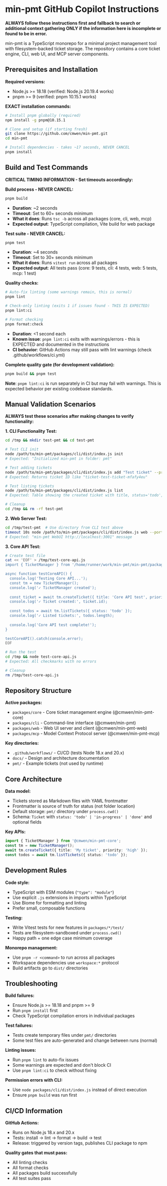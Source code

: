 # min-pmt GitHub Copilot Instructions

**ALWAYS follow these instructions first and fallback to search or additional context gathering ONLY if the information here is incomplete or found to be in error.**

min-pmt is a TypeScript monorepo for a minimal project management tool with filesystem-backed ticket storage. The repository contains a core ticket engine, CLI, web UI, and MCP server components.

## Prerequisites and Installation

**Required versions:**
- Node.js >= 18.18 (verified: Node.js 20.19.4 works)
- pnpm >= 9 (verified: pnpm 10.15.1 works)

**EXACT installation commands:**
```bash
# Install pnpm globally (required)
npm install -g pnpm@10.15.1

# Clone and setup (if starting fresh)
git clone https://github.com/cmwen/min-pmt.git
cd min-pmt

# Install dependencies - takes ~17 seconds, NEVER CANCEL
pnpm install
```

## Build and Test Commands

**CRITICAL TIMING INFORMATION - Set timeouts accordingly:**

**Build process - NEVER CANCEL:**
```bash
pnpm build
```
- **Duration**: ~2 seconds
- **Timeout**: Set to 60+ seconds minimum
- **What it does**: Runs `tsc -b` across all packages (core, cli, web, mcp)
- **Expected output**: TypeScript compilation, Vite build for web package

**Test suite - NEVER CANCEL:**
```bash
pnpm test
```
- **Duration**: ~4 seconds  
- **Timeout**: Set to 30+ seconds minimum
- **What it does**: Runs `vitest run` across all packages
- **Expected output**: All tests pass (core: 9 tests, cli: 4 tests, web: 5 tests, mcp: 1 test)

**Quality checks:**
```bash
# Auto-fix linting (some warnings remain, this is normal)
pnpm lint

# Check-only linting (exits 1 if issues found - THIS IS EXPECTED)
pnpm lint:ci

# Format checking
pnpm format:check
```
- **Duration**: <1 second each
- **Known issue**: `pnpm lint:ci` exits with warnings/errors - this is EXPECTED and documented in the instructions
- **CI behavior**: GitHub Actions may still pass with lint warnings (check .github/workflows/ci.yml)

**Complete quality gate (for development validation):**
```bash
pnpm build && pnpm test
```

**Note**: `pnpm lint:ci` is run separately in CI but may fail with warnings. This is expected behavior per existing codebase standards.

## Manual Validation Scenarios

**ALWAYS test these scenarios after making changes to verify functionality:**

**1. CLI Functionality Test:**
```bash
cd /tmp && mkdir test-pmt && cd test-pmt

# Test CLI init
node /path/to/min-pmt/packages/cli/dist/index.js init
# Expected: "Initialized min-pmt in folder: pmt"

# Test adding tickets
node /path/to/min-pmt/packages/cli/dist/index.js add "Test ticket" --priority high
# Expected: Returns ticket ID like "ticket-test-ticket-mfafy4eu"

# Test listing tickets
node /path/to/min-pmt/packages/cli/dist/index.js list
# Expected: Table showing the created ticket with title, status='todo', priority='high'

# Cleanup
cd /tmp && rm -rf test-pmt
```

**2. Web Server Test:**
```bash
cd /tmp/test-pmt  # Use directory from CLI test above
timeout 10s node /path/to/min-pmt/packages/cli/dist/index.js web --port 3001
# Expected: "min-pmt WebUI http://localhost:3001" message
```

**3. Core API Test:**
```bash
# Create test file
cat << 'EOF' > /tmp/test-core-api.js
import { TicketManager } from '/home/runner/work/min-pmt/min-pmt/packages/core/dist/index.js';

async function testCoreAPI() {
  console.log('Testing Core API...');
  const tm = new TicketManager();
  console.log('✓ TicketManager created');
  
  const ticket = await tm.createTicket({ title: 'Core API test', priority: 'high' });
  console.log('✓ Ticket created:', ticket.id);
  
  const todos = await tm.listTickets({ status: 'todo' });
  console.log('✓ Listed tickets:', todos.length);
  
  console.log('Core API test complete!');
}

testCoreAPI().catch(console.error);
EOF

# Run the test
cd /tmp && node test-core-api.js
# Expected: All checkmarks with no errors

# Cleanup
rm /tmp/test-core-api.js
```

## Repository Structure

**Active packages:**
- `packages/core` - Core ticket management engine (@cmwen/min-pmt-core)
- `packages/cli` - Command-line interface (@cmwen/min-pmt) 
- `packages/web` - Web UI server and client (@cmwen/min-pmt-web)
- `packages/mcp` - Model Context Protocol server (@cmwen/min-pmt-mcp)

**Key directories:**
- `.github/workflows/` - CI/CD (tests Node 18.x and 20.x)
- `docs/` - Design and architecture documentation
- `pmt/` - Example tickets (not used by runtime)

## Core Architecture

**Data model:**
- Tickets stored as Markdown files with YAML frontmatter
- Frontmatter is source of truth for status (not folder location)
- Default storage: `pmt/` directory under `process.cwd()`
- Schema: `Ticket` with `status: 'todo' | 'in-progress' | 'done'` and optional fields

**Key APIs:**
```typescript
import { TicketManager } from '@cmwen/min-pmt-core';
const tm = new TicketManager();
await tm.createTicket({ title: 'My ticket', priority: 'high' });
const todos = await tm.listTickets({ status: 'todo' });
```

## Development Rules

**Code style:**
- TypeScript with ESM modules (`"type": "module"`)
- Use explicit `.js` extensions in imports within TypeScript
- Use Biome for formatting and linting
- Prefer small, composable functions

**Testing:**
- Write Vitest tests for new features in `packages/*/test/`
- Tests are filesystem-sandboxed under `process.cwd()`
- Happy path + one edge case minimum coverage

**Monorepo management:**
- Use `pnpm -r <command>` to run across all packages
- Workspace dependencies use `workspace:*` protocol
- Build artifacts go to `dist/` directories

## Troubleshooting

**Build failures:**
- Ensure Node.js >= 18.18 and pnpm >= 9
- Run `pnpm install` first
- Check TypeScript compilation errors in individual packages

**Test failures:**
- Tests create temporary files under `pmt/` directories
- Some test files are auto-generated and change between runs (normal)

**Linting issues:**
- Run `pnpm lint` to auto-fix issues
- Some warnings are expected and don't block CI
- Use `pnpm lint:ci` to check without fixing

**Permission errors with CLI:**
- Use `node packages/cli/dist/index.js` instead of direct execution
- Ensure `pnpm build` was run first

## CI/CD Information

**GitHub Actions:**
- Runs on Node.js 18.x and 20.x
- Tests: install → lint → format → build → test
- Release: triggered by version tags, publishes CLI package to npm

**Quality gates that must pass:**
- All linting checks
- All format checks  
- All packages build successfully
- All test suites pass

